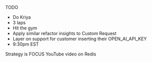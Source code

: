 TODO

- Do Kriya
- 3 laps
- Hit the gym
- Apply similar refactor insights to Custom Request
- Layer on support for customer inserting their OPEN_AI_API_KEY
- 9:30pm EST

Strategy is FOCUS
YouTube video on Redis